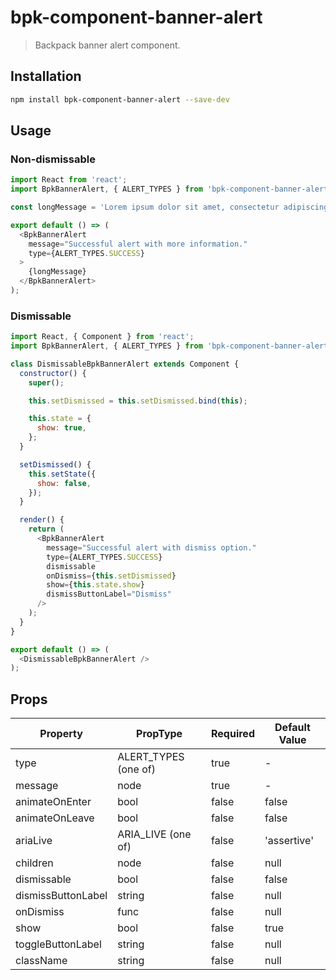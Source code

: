 # bpk-component-banner-alert

> Backpack banner alert component.

## Installation

```sh
npm install bpk-component-banner-alert --save-dev
```

## Usage

### Non-dismissable

```js
import React from 'react';
import BpkBannerAlert, { ALERT_TYPES } from 'bpk-component-banner-alert';

const longMessage = 'Lorem ipsum dolor sit amet, consectetur adipiscing elit. Quisque sagittis sagittis purus, id blandit ipsum. Pellentesque nec diam nec erat condimentum dapibus. Nunc diam augue, egestas id egestas ut, facilisis nec mi. Donec et congue odio, nec laoreet est. Integer rhoncus varius arcu, a fringilla libero laoreet at. Mauris porta varius ullamcorper. Sed laoreet libero mauris, non pretium lectus accumsan et. Suspendisse vehicula ullamcorper sapien, et dapibus mi aliquet non. Pellentesque auctor sagittis lectus vitae rhoncus. Fusce id enim porttitor, mattis ante in, vestibulum nulla.';

export default () => (
  <BpkBannerAlert
    message="Successful alert with more information."
    type={ALERT_TYPES.SUCCESS}
  >
    {longMessage}
  </BpkBannerAlert>
);
```

### Dismissable

```js
import React, { Component } from 'react';
import BpkBannerAlert, { ALERT_TYPES } from 'bpk-component-banner-alert';

class DismissableBpkBannerAlert extends Component {
  constructor() {
    super();

    this.setDismissed = this.setDismissed.bind(this);

    this.state = {
      show: true,
    };
  }

  setDismissed() {
    this.setState({
      show: false,
    });
  }

  render() {
    return (
      <BpkBannerAlert
        message="Successful alert with dismiss option."
        type={ALERT_TYPES.SUCCESS}
        dismissable
        onDismiss={this.setDismissed}
        show={this.state.show}
        dismissButtonLabel="Dismiss"
      />
    );
  }
}

export default () => (
  <DismissableBpkBannerAlert />
);
```

## Props

| Property           | PropType             | Required | Default Value |
| ------------------ | -------------------- | -------- | ------------- |
| type               | ALERT_TYPES (one of) | true     | -             |
| message            | node                 | true     | -             |
| animateOnEnter     | bool                 | false    | false         |
| animateOnLeave     | bool                 | false    | false         |
| ariaLive           | ARIA_LIVE (one of)   | false    | 'assertive'   |
| children           | node                 | false    | null          |
| dismissable        | bool                 | false    | false         |
| dismissButtonLabel | string               | false    | null          |
| onDismiss          | func                 | false    | null          |
| show               | bool                 | false    | true          |
| toggleButtonLabel  | string               | false    | null          |
| className          | string               | false    | null          |
